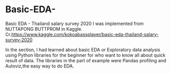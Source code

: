 # Basic-EDA-
Basic EDA - Thailand salary survey 2020
I was implemented from NUTTAPONG BUTTPROM in Kaggle.
Cr.https://www.kaggle.com/kokoabassplayer/basic-eda-thailand-salary-survey-2020

In the section, I had learned about basic EDA or Exploratory data analysis using Python libraries for the beginner for who want to know all about quick result of data. 
The libraries in the part of example were Pandas profiling and Autoviz,the easy way to do EDA.

